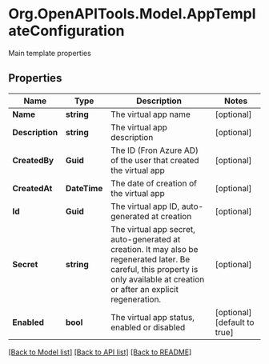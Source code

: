 # Org.OpenAPITools.Model.AppTemplateConfiguration
Main template properties
## Properties

Name | Type | Description | Notes
------------ | ------------- | ------------- | -------------
**Name** | **string** | The virtual app name | [optional] 
**Description** | **string** | The virtual app description | [optional] 
**CreatedBy** | **Guid** | The ID (Fron Azure AD) of the user that created the virtual app | [optional] 
**CreatedAt** | **DateTime** | The date of creation of the virtual app | [optional] 
**Id** | **Guid** | The virtual app ID, auto-generated at creation | [optional] 
**Secret** | **string** | The virtual app secret, auto-generated at creation. It may also be regenerated later. Be careful, this property is only available at creation or after an explicit regeneration.  | [optional] 
**Enabled** | **bool** | The virtual app status, enabled or disabled | [optional] [default to true]

[[Back to Model list]](../README.md#documentation-for-models) [[Back to API list]](../README.md#documentation-for-api-endpoints) [[Back to README]](../README.md)

